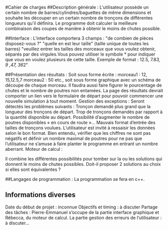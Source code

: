 #Cahier de charges
##Description générale :
L'utilisateur possède un certain nombre de barres/cylindres/baguettes de même dimensions et souhaite les découper en un certain nombre de tronçons de différentes longueurs qu'il définira.
Le programme doit calculer la meilleure combinaison des coupes de manière à obtenir le moins de chutes possible.

##Interface :
L’interface comportera 3 champs :
"de combien de pièces disposez-vous ?"
"quelle en est leur taille" (taille unique de toutes les barres)
"veuillez entrer les tailles des morceaux que vous voulez obtenir, séparés par des virgules.Vous pouvez utiliser le symbole * pour indiquer que vous en voulez plusieurs de cette taille. Exemple de format : 12.5, 7.8*3, 9 ,47, 36*2"

##Présentation des résultats :
Soit sous forme écrite : morceau1 : 12, 15,12.5,7	 morceau2 : 50 etc., soit sous forme graphique avec un schéma de découpe de chaque morceau. Il faudra aussi faire figurer le pourcentage de chutes et  le nombre de poutres non entamées.
La page des résultats devrait comporter un lien vers le formulaire de départ pour pouvoir commencer une nouvelle simulation à tout moment.
Gestion des exceptions : 
Seront détectés les problèmes suivants : 
Tronçon demandé plus grand que la longueur des tronçons de départ.
Trop de tronçons demandés par rapport à la quantité disponible au départ. Possibilité d’augmenter le nombre de poutres disponibles « en cours de route »…
Mauvais format d’entrée des tailles de tronçons voulues. L’utilisateur est invité à ressaisir les données selon le bon format.
Bien entendu, vérifier que les chiffres ne sont pas négatifs et définir un nombre maximal de poutres pour ne pas que l’utilisateur ne s’amuse à faire planter le programme en entrant un nombre aberrant.
Moteur de calcul :

Il combine les différentes possibilités pour tomber sur la ou les solutions qui donnent le moins de chutes possibles. Doit-il proposer 2 solutions au choix si elles sont équivalentes ?


##Langages de programmation :
La programmation se fera en c++.

## Informations diverses
Date du début de projet : inconnue
Objectifs et timing : à discuter
Partage des tâches :
Pierre-Emmanuel s’occupe de la partie interface graphique et Rébecca, du moteur de calcul. La partie gestion des erreurs de l’utilisateur : à discuter…
